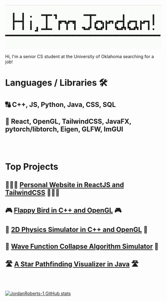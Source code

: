 ![Alt Text](namepathfinding.gif)

Hi, I'm a senior CS student at the University of Oklahoma searching for a job!

# Languages / Libraries 🛠

## 🔠 C++, JS, Python, Java, CSS, SQL

## 🚀 React, OpenGL, TailwindCSS, JavaFX, pytorch/libtorch, Eigen, GLFW, ImGUI

<br /><br />

# Top Projects

## 👨🏻‍💻 [Personal Website in ReactJS and TailwindCSS](jordanrobertsdeveloper.com) 👨🏻‍💻

## 🎮 [Flappy Bird in C++ and OpenGL](https://github.com/JordanRoberts-1/OpenGL-FlappyBird) 🎮

## 🧲 [2D Physics Simulator in C++ and OpenGL](https://github.com/JordanRoberts-1/2DPhysicsSimulator) 🧲

## 🌊 [Wave Function Collapse Algorithm Simulator](https://github.com/JordanRoberts-1/wave-function-collapse) 🌊

## 🛣️ [A Star Pathfinding Visualizer in Java](https://github.com/JordanRoberts-1/AStarPathFinding) 🛣️

<br /><br />

[![JordanRoberts-1 GitHub stats](https://github-readme-stats.vercel.app/api?username=jordanroberts-1)](https://github.com/anuraghazra/github-readme-stats)
